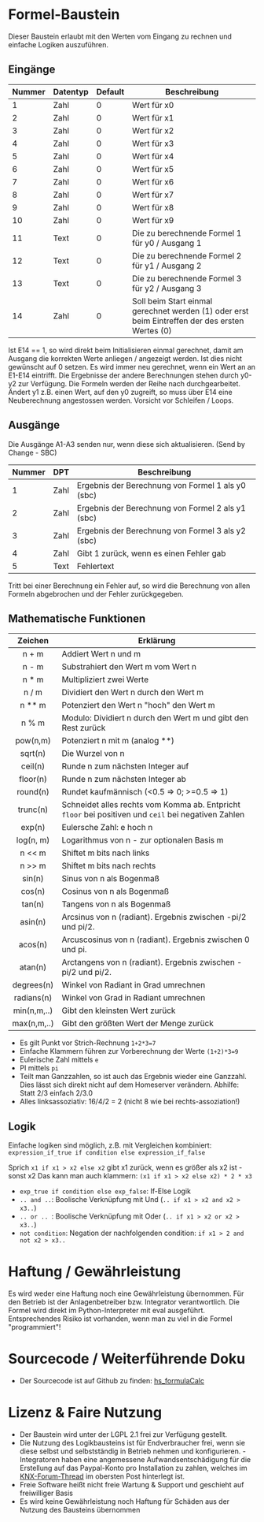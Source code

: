 # Formel-Baustein

Dieser Baustein erlaubt mit den Werten vom Eingang zu rechnen und einfache Logiken auszuführen.

## Eingänge

| Nummer | Datentyp | Default | Beschreibung                                                                                     |
|--------|----------|---------|--------------------------------------------------------------------------------------------------|
| 1      | Zahl     | 0       | Wert für x0                                                                                      | 
| 2      | Zahl     | 0       | Wert für x1                                                                                      | 
| 3      | Zahl     | 0       | Wert für x2                                                                                      |
| 4      | Zahl     | 0       | Wert für x3                                                                                      |
| 5      | Zahl     | 0       | Wert für x4                                                                                      |
| 6      | Zahl     | 0       | Wert für x5                                                                                      |
| 7      | Zahl     | 0       | Wert für x6                                                                                      |
| 8      | Zahl     | 0       | Wert für x7                                                                                      |
| 9      | Zahl     | 0       | Wert für x8                                                                                      |
| 10     | Zahl     | 0       | Wert für x9                                                                                      |
| 11     | Text     | 0       | Die zu berechnende Formel 1 für y0 / Ausgang 1                                                   |
| 12     | Text     | 0       | Die zu berechnende Formel 2 für y1 / Ausgang 2                                                   |
| 13     | Text     | 0       | Die zu berechnende Formel 3 für y2 / Ausgang 3                                                   |
| 14     | Zahl     | 0       | Soll beim Start einmal gerechnet werden (1) oder erst beim Eintreffen der des ersten Wertes (0)  |

Ist E14 == 1, so wird direkt beim Initialisieren einmal gerechnet, damit am Ausgang die korrekten Werte anliegen / angezeigt werden. Ist dies nicht gewünscht auf 0 setzen. 
Es wird immer neu gerechnet, wenn ein Wert an an E1-E14 eintrifft. 
Die Ergebnisse der andere Berechnungen stehen durch y0-y2 zur Verfügung. Die Formeln werden der Reihe nach durchgearbeitet. Ändert y1 z.B. einen Wert, auf den y0 zugreift, so muss über E14 eine Neuberechnung angestossen werden. Vorsicht vor Schleifen / Loops.  

## Ausgänge

Die Ausgänge A1-A3 senden nur, wenn diese sich aktualisieren. (Send by Change - SBC)

| Nummer | DPT  | Beschreibung                                      |
|--------|------|---------------------------------------------------|
| 1      | Zahl | Ergebnis der Berechnung von Formel 1 als y0 (sbc) |
| 2      | Zahl | Ergebnis der Berechnung von Formel 2 als y1 (sbc) |
| 3      | Zahl | Ergebnis der Berechnung von Formel 3 als y2 (sbc) |
| 4      | Zahl | Gibt 1 zurück, wenn es einen Fehler gab           |
| 5      | Text | Fehlertext                                        |

Tritt bei einer Berechnung ein Fehler auf, so wird die Berechnung von allen Formeln abgebrochen und der Fehler zurückgegeben.

## Mathematische Funktionen

|   Zeichen   | Erklärung                                                                                            |
|:-----------:|------------------------------------------------------------------------------------------------------|
|    n + m    | Addiert Wert n und m                                                                                 |
|    n - m    | Substrahiert den Wert m vom Wert n                                                                   |
|    n * m    | Multipliziert zwei Werte                                                                             |
|    n / m    | Dividiert den Wert n durch den Wert m                                                                |
|   n ** m    | Potenziert den Wert n "hoch" den Wert m                                                              |
|    n % m    | Modulo: Dividiert n durch den Wert m und gibt den Rest zurück                                        |
|  pow(n,m)   | Potenziert n mit m (analog **)                                                                       |
|   sqrt(n)   | Die Wurzel von n                                                                                     |
|   ceil(n)   | Runde n zum nächsten Integer auf                                                                     |
|  floor(n)   | Runde n zum nächsten Integer ab                                                                      |
|  round(n)   | Rundet kaufmännisch (<0.5 => 0; >=0.5 => 1)                                                          |
|  trunc(n)   | Schneidet alles rechts vom Komma ab. Entpricht `floor` bei positiven und `ceil` bei negativen Zahlen |
|   exp(n)    | Eulersche Zahl: e hoch n                                                                             |
|  log(n, m)  | Logarithmus von n - zur optionalen Basis m                                                           |
|   n << m    | Shiftet m bits nach links                                                                            |
|   n >> m    | Shiftet m bits nach rechts                                                                           |
|   sin(n)    | Sinus von n als Bogenmaß                                                                             |
|   cos(n)    | Cosinus von n als Bogenmaß                                                                           |
|   tan(n)    | Tangens von n als Bogenmaß                                                                           |
|   asin(n)   | Arcsinus von n (radiant). Ergebnis zwischen -pi/2 und pi/2.                                          |
|   acos(n)   | Arcuscosinus von n (radiant). Ergebnis zwischen 0 und pi.                                            |
|   atan(n)   | Arctangens von n (radiant). Ergebnis zwischen -pi/2 und pi/2.                                        |
| degrees(n)  | Winkel von Radiant in Grad umrechnen                                                                 |
| radians(n)  | Winkel von Grad in Radiant umrechnen                                                                 |
| min(n,m,..) | Gibt den kleinsten Wert zurück                                                                       |
| max(n,m,..) | Gibt den größten Wert der Menge zurück                                                               |

* Es gilt Punkt vor Strich-Rechnung `1+2*3=7`
* Einfache Klammern führen zur Vorberechnung der Werte `(1+2)*3=9` 
* Eulerische Zahl mittels `e`
* PI mittels `pi`
* Teilt man Ganzzahlen, so ist auch das Ergebnis wieder eine Ganzzahl. Dies lässt sich direkt nicht auf dem Homeserver verändern. Abhilfe: Statt 2/3 einfach 2/3.0
* Alles linksassoziativ: 16/4/2 = 2 (nicht 8 wie bei rechts-assoziation!)

## Logik

Einfache logiken sind möglich, z.B. mit Vergleichen kombiniert:
`expression_if_true if condition else expression_if_false`

Sprich `x1 if x1 > x2 else x2` gibt x1 zurück, wenn es größer als x2 ist - sonst x2
Das kann man auch klammern: `(x1 if x1 > x2 else x2) * 2 * x3`

* `exp_true if condition else exp_false`: If-Else Logik
* `.. and ..`: Boolische Verknüpfung mit Und (`.. if x1 > x2 and x2 > x3..`)
* `.. or .. `: Boolische Verknüpfung mit Oder (`.. if x1 > x2 or x2 > x3..`)
* `not condition`: Negation der nachfolgenden condition: `if x1 > 2 and not x2 > x3..`

# Haftung / Gewährleistung

Es wird weder eine Haftung noch eine Gewährleistung übernommen. Für den Betrieb ist der Anlagenbetreiber bzw. Integrator verantwortlich.
Die Formel wird direkt im Python-Interpreter mit eval ausgeführt. Entsprechendes Risiko ist vorhanden, wenn man zu viel in die Formel "programmiert"!

# Sourcecode / Weiterführende Doku

* Der Sourcecode ist auf Github zu finden: [hs_formulaCalc](https://github.com/SvenBunge/hs_formulaCalc)

# Lizenz & Faire Nutzung

* Der Baustein wird unter der LGPL 2.1 frei zur Verfügung gestellt.
* Die Nutzung des Logikbausteins ist für Endverbraucher frei, wenn sie diese selbst und selbstständig in Betrieb nehmen und konfigurieren. - Integratoren haben eine angemessene Aufwandsentschädigung für die Erstellung auf das Paypal-Konto pro Installation zu zahlen, welches im [KNX-Forum-Thread](https://knx-user-forum.de/forum/%C3%B6ffentlicher-bereich/knx-eib-forum/1559910-logikbaustein-kostal-wechselrichter-via-modbus-tcp-abfragen) im obersten Post hinterlegt ist.
* Freie Software heißt nicht freie Wartung & Support und geschieht auf freiwilliger Basis
* Es wird keine Gewährleistung noch Haftung für Schäden aus der Nutzung des Bausteins übernommen

